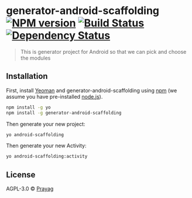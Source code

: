 # generator-android-scaffolding [![NPM version][npm-image]][npm-url] [![Build Status][travis-image]][travis-url] [![Dependency Status][daviddm-image]][daviddm-url]
> This is generator project for Android so that we can pick and choose the modules

## Installation

First, install [Yeoman](http://yeoman.io) and generator-android-scaffolding using [npm](https://www.npmjs.com/) (we assume you have pre-installed [node.js](https://nodejs.org/)).

```bash
npm install -g yo
npm install -g generator-android-scaffolding
```

Then generate your new project:

```bash
yo android-scaffolding
```

Then generate your new Activity:

```bash
yo android-scaffolding:activity
```
## License

AGPL-3.0 © [Prayag]()


[npm-image]: https://badge.fury.io/js/generator-android-scaffolding.svg
[npm-url]: https://npmjs.org/package/generator-android-scaffolding
[travis-image]: https://travis-ci.com/mittalprayag25/generator-android-scaffolding.svg?branch=master
[travis-url]: https://travis-ci.com/mittalprayag25/generator-android-scaffolding
[daviddm-image]: https://david-dm.org/mittalprayag25/generator-android-scaffolding.svg?theme=shields.io
[daviddm-url]: https://david-dm.org/mittalprayag25/generator-android-scaffolding
